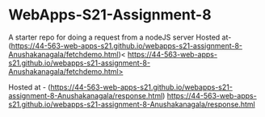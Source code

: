 # WebApps-S21-Assignment-8
A starter repo for doing a request from a nodeJS server
Hosted at- (https://44-563-web-apps-s21.github.io/webapps-s21-assignment-8-Anushakanagala/fetchdemo.html)< https://44-563-web-apps-s21.github.io/webapps-s21-assignment-8-Anushakanagala/fetchdemo.html>

Hosted at - (https://44-563-web-apps-s21.github.io/webapps-s21-assignment-8-Anushakanagala/response.html) <https://44-563-web-apps-s21.github.io/webapps-s21-assignment-8-Anushakanagala/response.html>